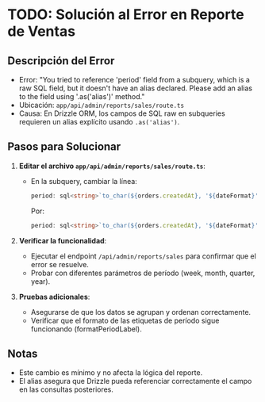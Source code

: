 # TODO: Solución al Error en Reporte de Ventas

## Descripción del Error
- Error: "You tried to reference 'period' field from a subquery, which is a raw SQL field, but it doesn't have an alias declared. Please add an alias to the field using '.as('alias')' method."
- Ubicación: `app/api/admin/reports/sales/route.ts`
- Causa: En Drizzle ORM, los campos de SQL raw en subqueries requieren un alias explícito usando `.as('alias')`.

## Pasos para Solucionar
1. **Editar el archivo `app/api/admin/reports/sales/route.ts`**:
   - En la subquery, cambiar la línea:
     ```typescript
     period: sql<string>`to_char(${orders.createdAt}, '${dateFormat}')`,
     ```
     Por:
     ```typescript
     period: sql<string>`to_char(${orders.createdAt}, '${dateFormat}')`.as('period'),
     ```

2. **Verificar la funcionalidad**:
   - Ejecutar el endpoint `/api/admin/reports/sales` para confirmar que el error se resuelve.
   - Probar con diferentes parámetros de período (week, month, quarter, year).

3. **Pruebas adicionales**:
   - Asegurarse de que los datos se agrupan y ordenan correctamente.
   - Verificar que el formato de las etiquetas de período sigue funcionando (formatPeriodLabel).

## Notas
- Este cambio es mínimo y no afecta la lógica del reporte.
- El alias asegura que Drizzle pueda referenciar correctamente el campo en las consultas posteriores.
